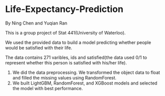 # Life-Expectancy-Prediction
By Ning Chen and Yuqian Ran

This is a group project of Stat 441(University of Waterloo). 

We used the provided data to build a model predicting whether people would be satisfied with their life.

The data contains 271 varibles, ids and satisfied(the data used 0/1 to represent whether this person is satisfied with his/her life).

1. We did the data preprocessing. We transformed the object data to float and filled the missing values using RandomForest.
2. We built LightGBM, RandomForest, and XGBoost models and selected the model with best performance. 
